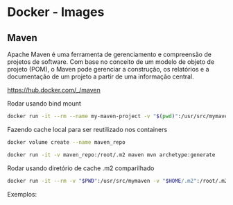 # Docker - Images

## Maven

Apache Maven é uma ferramenta de gerenciamento e compreensão de projetos de software. Com base no conceito de um modelo de objeto de projeto (POM), o Maven pode gerenciar a construção, os relatórios e a documentação de um projeto a partir de uma informação central.

https://hub.docker.com/_/maven

Rodar usando bind mount

```bash
docker run -it --rm --name my-maven-project -v "$(pwd)":/usr/src/mymaven -w /usr/src/mymaven maven:3.6.3-jdk-11-slim bash
```

Fazendo cache local para ser reutilizado nos containers

```bash
docker volume create --name maven_repo

docker run -it -v maven_repo:/root/.m2 maven mvn archetype:generate
```

Rodar usando diretório de cache .m2 comparilhado

```bash
docker run -it --rm -v "$PWD":/usr/src/mymaven -v "$HOME/.m2":/root/.m2 -v "$PWD/target":/usr/src/mymaven/target -w /usr/src/mymaven maven bash
```

Exemplos:
